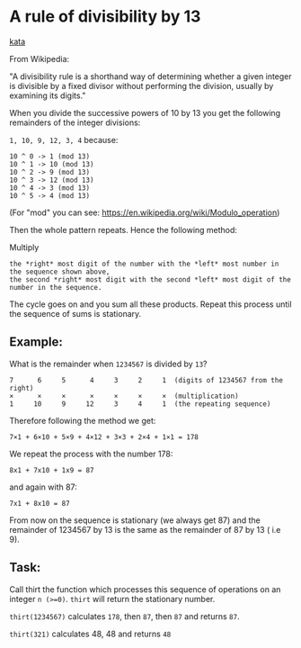 # A rule of divisibility by 13

[kata](https://www.codewars.com/kata/564057bc348c7200bd0000ff/typescript)

From Wikipedia:

"A divisibility rule is a shorthand way of determining whether a given integer is divisible by a fixed divisor without performing the division, usually by examining its digits."

When you divide the successive powers of 10 by 13 you get the following remainders of the integer divisions:

`1, 10, 9, 12, 3, 4` because:

```
10 ^ 0 -> 1 (mod 13)
10 ^ 1 -> 10 (mod 13)
10 ^ 2 -> 9 (mod 13)
10 ^ 3 -> 12 (mod 13)
10 ^ 4 -> 3 (mod 13)
10 ^ 5 -> 4 (mod 13)
```

(For "mod" you can see: https://en.wikipedia.org/wiki/Modulo_operation)

Then the whole pattern repeats. Hence the following method:

Multiply

    the *right* most digit of the number with the *left* most number in the sequence shown above,
    the second *right* most digit with the second *left* most digit of the number in the sequence.

The cycle goes on and you sum all these products. Repeat this process until the sequence of sums is stationary.

## Example:

What is the remainder when `1234567` is divided by `13`?

```
7      6     5      4     3     2     1  (digits of 1234567 from the right)
×      ×     ×      ×     ×     ×     ×  (multiplication)
1     10     9     12     3     4     1  (the repeating sequence)
```

Therefore following the method we get:

`7×1 + 6×10 + 5×9 + 4×12 + 3×3 + 2×4 + 1×1 = 178`

We repeat the process with the number 178:

`8x1 + 7x10 + 1x9 = 87`

and again with 87:

`7x1 + 8x10 = 87`

From now on the sequence is stationary (we always get 87) and the remainder of 1234567 by 13 is the same as the remainder of 87 by 13 ( i.e 9).

## Task:

Call thirt the function which processes this sequence of operations on an integer `n (>=0)`. `thirt` will return the stationary number.

`thirt(1234567)` calculates `178`, then `87`, then `87` and returns `87`.

`thirt(321)` calculates 48, 48 and returns `48`
